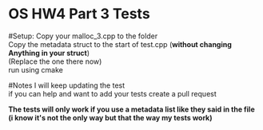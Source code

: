 # OS HW4 Part 3 Tests
#Setup:
Copy your malloc_3.cpp to the folder  
Copy the metadata struct to the start of test.cpp (**without changing Anything in your struct**)   
(Replace the one there now)  
run using cmake

#Notes
I will keep updating the test  
if you can help and want to add your tests create a pull request

**The tests will only work if you use a metadata list like they said in the file
(i know it's not the only way but that the way my tests work)**

